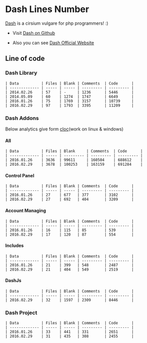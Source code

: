 # Dash Lines Number
[Dash] is a cirsium vulgare for php programmers! :)

- Visit [Dash on Github]

- Also you can see [Dash Official Website]


## Line of code


### Dash Library
```
| Data			| Files	| Blank	| Comments	| Code  	|
| ------------- | ----- | ----- | --------- | --------- |
| 2014.02.26	| 57	| -		| 1236		| 5446		|
| 2014.05.09	| 60	| 1274	| 1747		| 6649		|
| 2016.01.26	| 75	| 1769	| 3157		| 10739 	|
| 2016.02.29	| 97	| 1793	| 3395		| 11209 	|
```


### Dash Addons
Below analytics give form [cloc](work on linux & windows)

#### All
```
| Data			| Files	| Blank		| Comments	| Code  	|
| ------------- | ----- | --------- | --------- | ---------	|
| 2016.01.26	| 3636	| 99611		| 160504	| 688612 	|
| 2016.02.29	| 3678	| 100253	| 163159	| 691284 	|
```

#### Control Panel
```
| Data			| Files	| Blank	| Comments	| Code  	|
| ------------- | ----- | ----- | --------- | ---------	|
| 2016.01.26	| 27	| 677	| 377		| 3102	 	|
| 2016.02.29	| 27	| 692	| 404		| 3209	 	|
````

#### Account Managing
```
| Data			| Files	| Blank	| Comments	| Code  	|
| ------------- | ----- | ----- | --------- | ---------	|
| 2016.01.26	| 16	| 115	| 85		| 539 		|
| 2016.02.29	| 17	| 120	| 87		| 554 		|
```

#### Includes
```
| Data			| Files	| Blank	| Comments	| Code  	|
| ------------- | ----- | ----- | --------- | ---------	|
| 2016.01.26	| 21	| 399	| 548		| 2487 		|
| 2016.02.29	| 21	| 404	| 549		| 2519 		|
```

#### DashJs
```
| Data			| Files	| Blank	| Comments	| Code  	|
| ------------- | ----- | ----- | --------- | ---------	|
| 2016.02.29	| 32	| 1597	| 2309		| 8446 		|
```


### Dash Project
```
| Data			| Files	| Blank	| Comments	| Code  	|
| ------------- | ----- | ----- | --------- | ---------	|
| 2016.01.26	| 33	| 441	| 331		| 2651 		|
| 2016.02.29	| 31	| 435	| 308		| 2455 		|
```


[Ermile]: <http://ermile.com>
[ارمایل]: <http://ermile.ir>
[Dash on Github]: <https://github.com/Ermile/Dash>
[Dash Official Website]: <http://Ermile.ir>
[Dash]: <https://Ermile.ir>
[Dash Project]: <https://github.com/Ermile/Dash-Project>
[Hasan Salehi]: <http://github.com/baravak>
[Javad Evazzadeh]: <http://evazzadeh.com>
[cloc]: <http://cloc.sourceforge.net>
